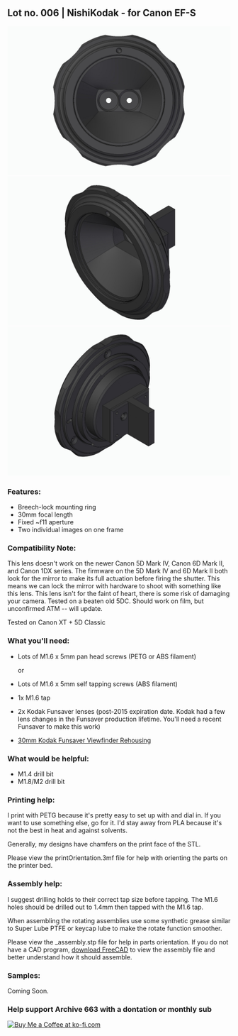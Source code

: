 ## Lot no. 006 | NishiKodak - for Canon EF-S

![nishiKodakforCanonEF](https://github.com/Archive-663/nishiKodak/blob/main/ASSETS/nishiKodak_canonEF-S.jpg)
![nishiKodakforCanonEF](https://github.com/Archive-663/nishiKodak/blob/main/ASSETS/nishiKodak_canonEF-S-1.jpg)
![nishiKodakforCanonEF](https://github.com/Archive-663/nishiKodak/blob/main/ASSETS/nishiKodak_canonEF-S-2.jpg)

### Features:
- Breech-lock  mounting ring
- 30mm focal length
- Fixed ~f11 aperture
- Two individual images on one frame

### Compatibility Note:
This lens doesn't work on the newer Canon 5D Mark IV, Canon 6D Mark II, and Canon 1DX series. The firmware on the 5D Mark IV and 6D Mark II both look for the mirror to make its full actuation before firing the shutter. This means we can lock the mirror with hardware to shoot with something like this lens. This lens isn't for the faint of heart, there is some risk of damaging your camera. Tested on a beaten old 5DC. Should work on film, but unconfirmed ATM -- will update. 

Tested on Canon XT + 5D Classic

### What you'll need:
- Lots of M1.6 x 5mm pan head screws (PETG or ABS filament)
  
  or

- Lots of M1.6 x 5mm self tapping screws (ABS filament)
- 1x M1.6 tap
- 2x Kodak Funsaver lenses (post-2015 expiration date. Kodak had a few lens changes in the Funsaver production lifetime. You'll need a recent Funsaver to make this work)
- <a href="https://github.com/Archive-663/kodakFunsaver/tree/main/DSLRviewFinder/STL">30mm Kodak Funsaver Viewfinder Rehousing</a>

### What would be helpful:
- M1.4 drill bit
- M1.8/M2 drill bit

### Printing help:
I print with PETG because it's pretty easy to set up with and dial in. If you want to use something else, go for it. I'd stay away from PLA because it's not the best in heat and against solvents. 

Generally, my designs have chamfers on the print face of the STL.

Please view the printOrientation.3mf file for help with orienting the parts on the printer bed. 

### Assembly help:
I suggest drilling holds to their correct tap size before tapping. The M1.6 holes should be drilled out to 1.4mm then tapped with the M1.6 tap.

When assembling the rotating assemblies use some synthetic grease similar to Super Lube PTFE or keycap lube to make the rotate function smoother.

Please view the _assembly.stp file for help in parts orientation. If you do not have a CAD program, <a href="https://www.freecad.org/downloads.php" target="_blank">download FreeCAD</a> to view the assembly file and better understand how it should assemble.

### Samples:

Coming Soon.

### Help support Archive 663 with a dontation or monthly sub

<a href='https://ko-fi.com/P5P3MHMSF' target='_blank'><img height='36' style='border:0px;height:36px;' src='https://storage.ko-fi.com/cdn/kofi2.png?v=3' border='0' alt='Buy Me a Coffee at ko-fi.com' /></a>

